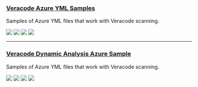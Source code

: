 ### [Veracode Azure YML Samples](https://github.com/Clintpollock/VeracodeAzureYMLSamples/)

Samples of Azure YML files that work with Veracode scanning.

![](https://img.shields.io/github/stars/Clintpollock/VeracodeAzureYMLSamples.svg)
![](https://img.shields.io/github/languages/top/Clintpollock/VeracodeAzureYMLSamples)
![](https://img.shields.io/github/contributors/Clintpollock/VeracodeAzureYMLSamples)
[![](https://img.shields.io/github/followers/Clintpollock?label=Clintpollock&style=social)](https://github.com/Clintpollock)

---
### [Veracode Dynamic Analysis Azure Sample](https://github.com/jphillips-vc/Veracode-Dynamic-Analysis-Azure-Example)

Samples of Azure YML files that work with Veracode scanning.

![](https://img.shields.io/github/stars/jphillips-vc/Veracode-Dynamic-Analysis-Azure-Example.svg)
![](https://img.shields.io/github/languages/top/jphillips-vc/Veracode-Dynamic-Analysis-Azure-Example)
![](https://img.shields.io/github/contributors/jphillips-vc/Veracode-Dynamic-Analysis-Azure-Example)
[![](https://img.shields.io/github/followers/jphillips-vc?label=jphillips-vc&style=social)](https://github.com/jphillips-vc)
